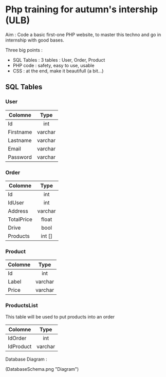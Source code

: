 # Php training for autumn's intership (ULB)

Aim : Code a basic first-one PHP website, to master this techno and go in internship with good bases.

Three big points : 
- SQL Tables : 3 tables : User, Order, Product
- PHP code : safety, easy to use, usable
- CSS : at the end, make it beautifull (a bit...)


## SQL Tables 

### User 

| Colomne | Type   |
|---------|:------:|
|Id       |int     |
|Firstname|varchar |
|Lastname |varchar |
|Email    |varchar |
|Password |varchar |

### Order

| Colomne  | Type   |
|----------|:------:|
|Id        |int     |
|IdUser    |int     |
|Address   |varchar |
|TotalPrice|float   |
|Drive     |bool    |
|Products  |int  [] | 


### Product

| Colomne | Type   |
|---------|:------:|
|Id       |int     |
|Label    |varchar |
|Price    |varchar |

### ProductsList

This table will be used to put products into an order

| Colomne | Type   |
|---------|:------:|
|IdOrder  |int     |
|IdProduct|varchar |


Database Diagram : 

(DatabaseSchema.png "Diagram")